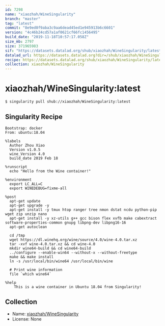 ```yaml
---
id: 7298
name: "xiaozhah/WineSingularity"
branch: "master"
tag: "latest"
commit: "8e9ed0f9aba3c9aa6dead45ed1e945913b6c6601"
version: "4c46b24cd57a1af0621cf66fc1456495"
build_date: "2019-11-18T10:57:17.058Z"
size_mb: 2797
size: 371965983
sif: "https://datasets.datalad.org/shub/xiaozhah/WineSingularity/latest/2019-11-18-8e9ed0f9-4c46b24c/4c46b24cd57a1af0621cf66fc1456495.simg"
datalad_url: https://datasets.datalad.org?dir=/shub/xiaozhah/WineSingularity/latest/2019-11-18-8e9ed0f9-4c46b24c/
recipe: https://datasets.datalad.org/shub/xiaozhah/WineSingularity/latest/2019-11-18-8e9ed0f9-4c46b24c/Singularity
collection: xiaozhah/WineSingularity
---
```


# xiaozhah/WineSingularity:latest

```bash
$ singularity pull shub://xiaozhah/WineSingularity:latest
```

## Singularity Recipe

```singularity
Bootstrap: docker
From: ubuntu:18.04
 
%labels
  Author Zhou Xiao
  Version v1.0.5
  wine_Version 4.0
  build_date 2019 Feb 18

%runscript
  echo "Hello from the Wine container!"

%environment
  export LC_ALL=C
  export WINEDEBUG=fixme-all

%post
  apt-get update
  apt-get upgrade -y
  apt-get install -y tmux htop ranger tree nmon dstat ncdu python-pip wget zip unzip nano
  apt-get install -y xz-utils g++ gcc bison flex xvfb make cabextract software-properties-common gnupg libpng-dev libpng16-16
  apt-get autoclean
 
  cd /tmp
  wget https://dl.winehq.org/wine/source/4.0/wine-4.0.tar.xz
  tar -xvf wine-4.0.tar.xz && cd wine-4.0
  mkdir wine64-build && cd wine64-build
  ../configure --enable-win64 --without-x --without-freetype
  make && make install
  ln -s /usr/local/bin/wine64 /usr/local/bin/wine
  
  # Print wine information
  file `which wine64`

%help
    This is a wine container in Ubuntu 18.04 from Singularity!
```

## Collection

 - Name: [xiaozhah/WineSingularity](https://github.com/xiaozhah/WineSingularity)
 - License: None

